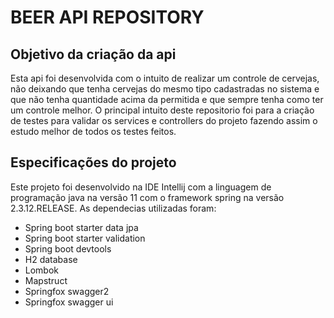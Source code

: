# BEER API REPOSITORY

## Objetivo da criação da api

Esta api foi desenvolvida com o intuito de realizar um controle de cervejas,
não deixando que tenha cervejas do mesmo tipo cadastradas no sistema e que 
não tenha quantidade acima da permitida e que sempre tenha como ter um 
controle melhor.
O principal intuito deste repositorio foi para a criação de testes para validar
os services e controllers do projeto fazendo assim o estudo melhor de todos os
testes feitos.

## Especificações do projeto
Este projeto foi desenvolvido na IDE Intellij com a linguagem de programação java
na versão 11 com o framework spring na versão 2.3.12.RELEASE. As dependecias utilizadas
foram: 
 - Spring boot starter data jpa
 - Spring boot starter validation
 - Spring boot devtools
 - H2 database
 - Lombok
 - Mapstruct
 - Springfox swagger2
 - Springfox swagger ui